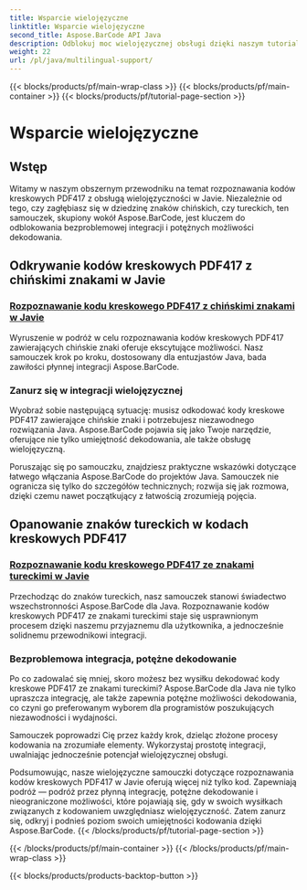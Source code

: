 ```yaml
---
title: Wsparcie wielojęzyczne
linktitle: Wsparcie wielojęzyczne
second_title: Aspose.BarCode API Java
description: Odblokuj moc wielojęzycznej obsługi dzięki naszym tutorialom na temat rozpoznawania kodów kreskowych PDF417. Zanurz się w kodowaniu w Javie za pomocą Aspose.BarCode, aby zapewnić bezproblemową integrację.
weight: 22
url: /pl/java/multilingual-support/
---
```


{{< blocks/products/pf/main-wrap-class >}}
{{< blocks/products/pf/main-container >}}
{{< blocks/products/pf/tutorial-page-section >}}

# Wsparcie wielojęzyczne


## Wstęp
Witamy w naszym obszernym przewodniku na temat rozpoznawania kodów kreskowych PDF417 z obsługą wielojęzyczności w Javie. Niezależnie od tego, czy zagłębiasz się w dziedzinę znaków chińskich, czy tureckich, ten samouczek, skupiony wokół Aspose.BarCode, jest kluczem do odblokowania bezproblemowej integracji i potężnych możliwości dekodowania.

## Odkrywanie kodów kreskowych PDF417 z chińskimi znakami w Javie
### [Rozpoznawanie kodu kreskowego PDF417 z chińskimi znakami w Javie](./recognizing-pdf417-chinese-characters/)

Wyruszenie w podróż w celu rozpoznawania kodów kreskowych PDF417 zawierających chińskie znaki oferuje ekscytujące możliwości. Nasz samouczek krok po kroku, dostosowany dla entuzjastów Java, bada zawiłości płynnej integracji Aspose.BarCode.

### Zanurz się w integracji wielojęzycznej
Wyobraź sobie następującą sytuację: musisz odkodować kody kreskowe PDF417 zawierające chińskie znaki i potrzebujesz niezawodnego rozwiązania Java. Aspose.BarCode pojawia się jako Twoje narzędzie, oferujące nie tylko umiejętność dekodowania, ale także obsługę wielojęzyczną.

Poruszając się po samouczku, znajdziesz praktyczne wskazówki dotyczące łatwego włączania Aspose.BarCode do projektów Java. Samouczek nie ogranicza się tylko do szczegółów technicznych; rozwija się jak rozmowa, dzięki czemu nawet początkujący z łatwością zrozumieją pojęcia.

## Opanowanie znaków tureckich w kodach kreskowych PDF417
### [Rozpoznawanie kodu kreskowego PDF417 ze znakami tureckimi w Javie](./recognizing-pdf417-turkish-characters/)

Przechodząc do znaków tureckich, nasz samouczek stanowi świadectwo wszechstronności Aspose.BarCode dla Java. Rozpoznawanie kodów kreskowych PDF417 ze znakami tureckimi staje się usprawnionym procesem dzięki naszemu przyjaznemu dla użytkownika, a jednocześnie solidnemu przewodnikowi integracji.

### Bezproblemowa integracja, potężne dekodowanie
Po co zadowalać się mniej, skoro możesz bez wysiłku dekodować kody kreskowe PDF417 ze znakami tureckimi? Aspose.BarCode dla Java nie tylko upraszcza integrację, ale także zapewnia potężne możliwości dekodowania, co czyni go preferowanym wyborem dla programistów poszukujących niezawodności i wydajności.

Samouczek poprowadzi Cię przez każdy krok, dzieląc złożone procesy kodowania na zrozumiałe elementy. Wykorzystaj prostotę integracji, uwalniając jednocześnie potencjał wielojęzycznej obsługi.

Podsumowując, nasze wielojęzyczne samouczki dotyczące rozpoznawania kodów kreskowych PDF417 w Javie oferują więcej niż tylko kod. Zapewniają podróż — podróż przez płynną integrację, potężne dekodowanie i nieograniczone możliwości, które pojawiają się, gdy w swoich wysiłkach związanych z kodowaniem uwzględniasz wielojęzyczność. Zatem zanurz się, odkryj i podnieś poziom swoich umiejętności kodowania dzięki Aspose.BarCode.
{{< /blocks/products/pf/tutorial-page-section >}}

{{< /blocks/products/pf/main-container >}}
{{< /blocks/products/pf/main-wrap-class >}}

{{< blocks/products/products-backtop-button >}}
